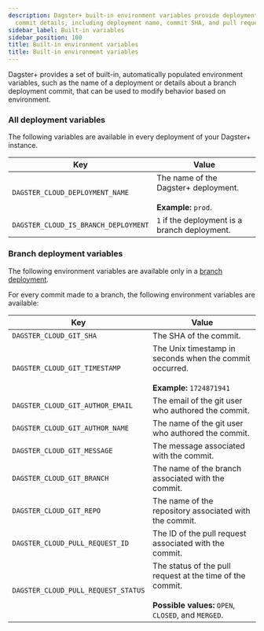 ```yaml
---
description: Dagster+ built-in environment variables provide deployment and branch
  commit details, including deployment name, commit SHA, and pull request status.
sidebar_label: Built-in variables
sidebar_position: 100
title: Built-in environment variables
title: Built-in environment variables
---
```

Dagster+ provides a set of built-in, automatically populated environment variables, such as the name of a deployment or details about a branch deployment commit, that can be used to modify behavior based on environment.

### All deployment variables

The following variables are available in every deployment of your Dagster+ instance.

| Key                                  | Value                                                                |
| ------------------------------------ | -------------------------------------------------------------------- |
| `DAGSTER_CLOUD_DEPLOYMENT_NAME`      | The name of the Dagster+ deployment. <br/><br/> **Example:** `prod`. |
| `DAGSTER_CLOUD_IS_BRANCH_DEPLOYMENT` | `1` if the deployment is a branch deployment.                        |

### Branch deployment variables

The following environment variables are available only in a [branch deployment](/dagster-plus/features/ci-cd/branch-deployments/).

For every commit made to a branch, the following environment variables are available:

| Key                                 | Value                                                                                                                     |
| ----------------------------------- | ------------------------------------------------------------------------------------------------------------------------- |
| `DAGSTER_CLOUD_GIT_SHA`             | The SHA of the commit.                                                                                                    |
| `DAGSTER_CLOUD_GIT_TIMESTAMP`       | The Unix timestamp in seconds when the commit occurred. <br/><br/> **Example:** `1724871941`                              |
| `DAGSTER_CLOUD_GIT_AUTHOR_EMAIL`    | The email of the git user who authored the commit.                                                                        |
| `DAGSTER_CLOUD_GIT_AUTHOR_NAME`     | The name of the git user who authored the commit.                                                                         |
| `DAGSTER_CLOUD_GIT_MESSAGE`         | The message associated with the commit.                                                                                   |
| `DAGSTER_CLOUD_GIT_BRANCH`          | The name of the branch associated with the commit.                                                                        |
| `DAGSTER_CLOUD_GIT_REPO`            | The name of the repository associated with the commit.                                                                    |
| `DAGSTER_CLOUD_PULL_REQUEST_ID`     | The ID of the pull request associated with the commit.                                                                    |
| `DAGSTER_CLOUD_PULL_REQUEST_STATUS` | The status of the pull request at the time of the commit. <br/><br/> **Possible values:** `OPEN`, `CLOSED`, and `MERGED`. |

